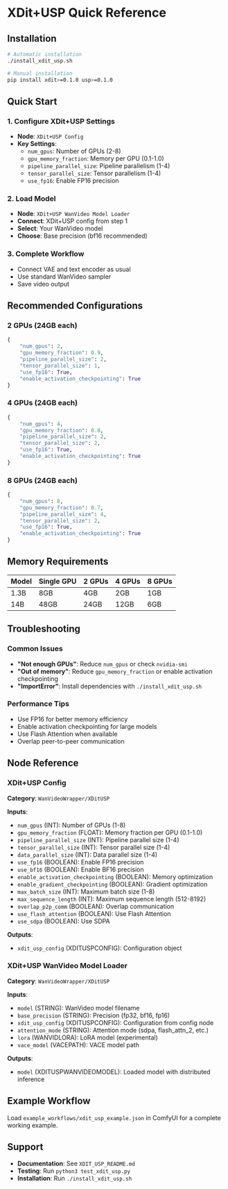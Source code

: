 # XDit+USP Quick Reference

## Installation
```bash
# Automatic installation
./install_xdit_usp.sh

# Manual installation
pip install xdit>=0.1.0 usp>=0.1.0
```

## Quick Start

### 1. Configure XDit+USP Settings
- **Node**: `XDit+USP Config`
- **Key Settings**:
  - `num_gpus`: Number of GPUs (2-8)
  - `gpu_memory_fraction`: Memory per GPU (0.1-1.0)
  - `pipeline_parallel_size`: Pipeline parallelism (1-4)
  - `tensor_parallel_size`: Tensor parallelism (1-4)
  - `use_fp16`: Enable FP16 precision

### 2. Load Model
- **Node**: `XDit+USP WanVideo Model Loader`
- **Connect**: XDit+USP config from step 1
- **Select**: Your WanVideo model
- **Choose**: Base precision (bf16 recommended)

### 3. Complete Workflow
- Connect VAE and text encoder as usual
- Use standard WanVideo sampler
- Save video output

## Recommended Configurations

### 2 GPUs (24GB each)
```python
{
    "num_gpus": 2,
    "gpu_memory_fraction": 0.9,
    "pipeline_parallel_size": 2,
    "tensor_parallel_size": 1,
    "use_fp16": True,
    "enable_activation_checkpointing": True
}
```

### 4 GPUs (24GB each)
```python
{
    "num_gpus": 4,
    "gpu_memory_fraction": 0.8,
    "pipeline_parallel_size": 2,
    "tensor_parallel_size": 2,
    "use_fp16": True,
    "enable_activation_checkpointing": True
}
```

### 8 GPUs (24GB each)
```python
{
    "num_gpus": 8,
    "gpu_memory_fraction": 0.7,
    "pipeline_parallel_size": 4,
    "tensor_parallel_size": 2,
    "use_fp16": True,
    "enable_activation_checkpointing": True
}
```

## Memory Requirements

| Model | Single GPU | 2 GPUs | 4 GPUs | 8 GPUs |
|-------|------------|--------|--------|--------|
| 1.3B  | 8GB        | 4GB    | 2GB    | 1GB    |
| 14B   | 48GB       | 24GB   | 12GB   | 6GB    |

## Troubleshooting

### Common Issues
- **"Not enough GPUs"**: Reduce `num_gpus` or check `nvidia-smi`
- **"Out of memory"**: Reduce `gpu_memory_fraction` or enable activation checkpointing
- **"ImportError"**: Install dependencies with `./install_xdit_usp.sh`

### Performance Tips
- Use FP16 for better memory efficiency
- Enable activation checkpointing for large models
- Use Flash Attention when available
- Overlap peer-to-peer communication

## Node Reference

### XDit+USP Config
**Category**: `WanVideoWrapper/XDitUSP`

**Inputs**:
- `num_gpus` (INT): Number of GPUs (1-8)
- `gpu_memory_fraction` (FLOAT): Memory fraction per GPU (0.1-1.0)
- `pipeline_parallel_size` (INT): Pipeline parallel size (1-4)
- `tensor_parallel_size` (INT): Tensor parallel size (1-4)
- `data_parallel_size` (INT): Data parallel size (1-4)
- `use_fp16` (BOOLEAN): Enable FP16 precision
- `use_bf16` (BOOLEAN): Enable BF16 precision
- `enable_activation_checkpointing` (BOOLEAN): Memory optimization
- `enable_gradient_checkpointing` (BOOLEAN): Gradient optimization
- `max_batch_size` (INT): Maximum batch size (1-8)
- `max_sequence_length` (INT): Maximum sequence length (512-8192)
- `overlap_p2p_comm` (BOOLEAN): Overlap communication
- `use_flash_attention` (BOOLEAN): Use Flash Attention
- `use_sdpa` (BOOLEAN): Use SDPA

**Outputs**:
- `xdit_usp_config` (XDITUSPCONFIG): Configuration object

### XDit+USP WanVideo Model Loader
**Category**: `WanVideoWrapper/XDitUSP`

**Inputs**:
- `model` (STRING): WanVideo model filename
- `base_precision` (STRING): Precision (fp32, bf16, fp16)
- `xdit_usp_config` (XDITUSPCONFIG): Configuration from config node
- `attention_mode` (STRING): Attention mode (sdpa, flash_attn_2, etc.)
- `lora` (WANVIDLORA): LoRA model (experimental)
- `vace_model` (VACEPATH): VACE model path

**Outputs**:
- `model` (XDITUSPWANVIDEOMODEL): Loaded model with distributed inference

## Example Workflow
Load `example_workflows/xdit_usp_example.json` in ComfyUI for a complete working example.

## Support
- **Documentation**: See `XDIT_USP_README.md`
- **Testing**: Run `python3 test_xdit_usp.py`
- **Installation**: Run `./install_xdit_usp.sh` 